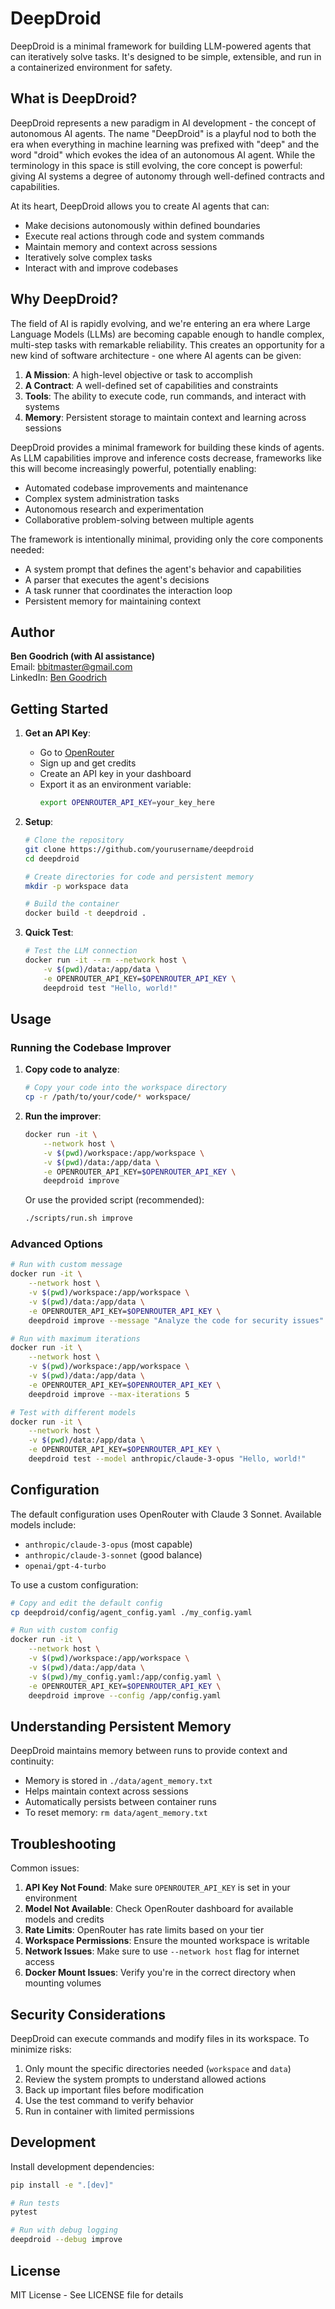 # DeepDroid

DeepDroid is a minimal framework for building LLM-powered agents that can iteratively solve tasks. It's designed to be simple, extensible, and run in a containerized environment for safety.

## What is DeepDroid?

DeepDroid represents a new paradigm in AI development - the concept of autonomous AI agents. The name "DeepDroid" is a playful nod to both the era when everything in machine learning was prefixed with "deep" and the word "droid" which evokes the idea of an autonomous AI agent. While the terminology in this space is still evolving, the core concept is powerful: giving AI systems a degree of autonomy through well-defined contracts and capabilities.

At its heart, DeepDroid allows you to create AI agents that can:
- Make decisions autonomously within defined boundaries
- Execute real actions through code and system commands
- Maintain memory and context across sessions
- Iteratively solve complex tasks
- Interact with and improve codebases

## Why DeepDroid?

The field of AI is rapidly evolving, and we're entering an era where Large Language Models (LLMs) are becoming capable enough to handle complex, multi-step tasks with remarkable reliability. This creates an opportunity for a new kind of software architecture - one where AI agents can be given:

1. **A Mission**: A high-level objective or task to accomplish
2. **A Contract**: A well-defined set of capabilities and constraints
3. **Tools**: The ability to execute code, run commands, and interact with systems
4. **Memory**: Persistent storage to maintain context and learning across sessions

DeepDroid provides a minimal framework for building these kinds of agents. As LLM capabilities improve and inference costs decrease, frameworks like this will become increasingly powerful, potentially enabling:
- Automated codebase improvements and maintenance
- Complex system administration tasks
- Autonomous research and experimentation
- Collaborative problem-solving between multiple agents

The framework is intentionally minimal, providing only the core components needed:
- A system prompt that defines the agent's behavior and capabilities
- A parser that executes the agent's decisions
- A task runner that coordinates the interaction loop
- Persistent memory for maintaining context

## Author

**Ben Goodrich (with AI assistance)**  
Email: bbitmaster@gmail.com  
LinkedIn: [Ben Goodrich](https://www.linkedin.com/in/ben-goodrich-5740a7b1/)

## Getting Started

1. **Get an API Key**:
   - Go to [OpenRouter](https://openrouter.ai/)
   - Sign up and get credits
   - Create an API key in your dashboard
   - Export it as an environment variable:
     ```bash
     export OPENROUTER_API_KEY=your_key_here
     ```

2. **Setup**:
   ```bash
   # Clone the repository
   git clone https://github.com/yourusername/deepdroid
   cd deepdroid

   # Create directories for code and persistent memory
   mkdir -p workspace data

   # Build the container
   docker build -t deepdroid .
   ```

3. **Quick Test**:
   ```bash
   # Test the LLM connection
   docker run -it --rm --network host \
       -v $(pwd)/data:/app/data \
       -e OPENROUTER_API_KEY=$OPENROUTER_API_KEY \
       deepdroid test "Hello, world!"
   ```

## Usage

### Running the Codebase Improver

1. **Copy code to analyze**:
   ```bash
   # Copy your code into the workspace directory
   cp -r /path/to/your/code/* workspace/
   ```

2. **Run the improver**:
   ```bash
   docker run -it \
       --network host \
       -v $(pwd)/workspace:/app/workspace \
       -v $(pwd)/data:/app/data \
       -e OPENROUTER_API_KEY=$OPENROUTER_API_KEY \
       deepdroid improve
   ```

   Or use the provided script (recommended):
   ```bash
   ./scripts/run.sh improve
   ```

### Advanced Options

```bash
# Run with custom message
docker run -it \
    --network host \
    -v $(pwd)/workspace:/app/workspace \
    -v $(pwd)/data:/app/data \
    -e OPENROUTER_API_KEY=$OPENROUTER_API_KEY \
    deepdroid improve --message "Analyze the code for security issues"

# Run with maximum iterations
docker run -it \
    --network host \
    -v $(pwd)/workspace:/app/workspace \
    -v $(pwd)/data:/app/data \
    -e OPENROUTER_API_KEY=$OPENROUTER_API_KEY \
    deepdroid improve --max-iterations 5

# Test with different models
docker run -it \
    --network host \
    -v $(pwd)/data:/app/data \
    -e OPENROUTER_API_KEY=$OPENROUTER_API_KEY \
    deepdroid test --model anthropic/claude-3-opus "Hello, world!"
```

## Configuration

The default configuration uses OpenRouter with Claude 3 Sonnet. Available models include:
- `anthropic/claude-3-opus` (most capable)
- `anthropic/claude-3-sonnet` (good balance)
- `openai/gpt-4-turbo`

To use a custom configuration:
```bash
# Copy and edit the default config
cp deepdroid/config/agent_config.yaml ./my_config.yaml

# Run with custom config
docker run -it \
    --network host \
    -v $(pwd)/workspace:/app/workspace \
    -v $(pwd)/data:/app/data \
    -v $(pwd)/my_config.yaml:/app/config.yaml \
    -e OPENROUTER_API_KEY=$OPENROUTER_API_KEY \
    deepdroid improve --config /app/config.yaml
```

## Understanding Persistent Memory

DeepDroid maintains memory between runs to provide context and continuity:
- Memory is stored in `./data/agent_memory.txt`
- Helps maintain context across sessions
- Automatically persists between container runs
- To reset memory: `rm data/agent_memory.txt`

## Troubleshooting

Common issues:
1. **API Key Not Found**: Make sure `OPENROUTER_API_KEY` is set in your environment
2. **Model Not Available**: Check OpenRouter dashboard for available models and credits
3. **Rate Limits**: OpenRouter has rate limits based on your tier
4. **Workspace Permissions**: Ensure the mounted workspace is writable
5. **Network Issues**: Make sure to use `--network host` flag for internet access
6. **Docker Mount Issues**: Verify you're in the correct directory when mounting volumes

## Security Considerations

DeepDroid can execute commands and modify files in its workspace. To minimize risks:
1. Only mount the specific directories needed (`workspace` and `data`)
2. Review the system prompts to understand allowed actions
3. Back up important files before modification
4. Use the test command to verify behavior
5. Run in container with limited permissions

## Development

Install development dependencies:
```bash
pip install -e ".[dev]"

# Run tests
pytest

# Run with debug logging
deepdroid --debug improve
```

## License

MIT License - See LICENSE file for details